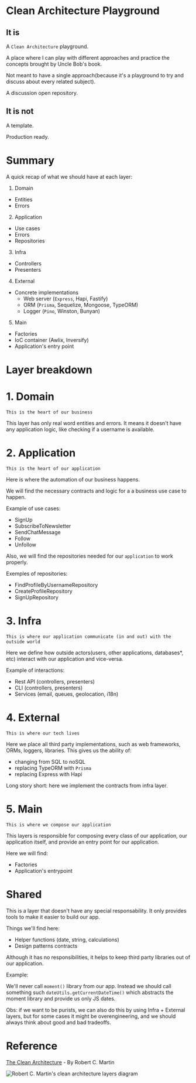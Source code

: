 # Clean Architecture Playground

## It is

A `Clean Architecture` playground.

A place where I can play with different approaches and practice the concepts brought by Uncle Bob's book.

Not meant to have a single approach(because it's a playground to try and discuss about every related subject).

A discussion open repository.

## It is not

A template.

Production ready.

# Summary

A quick recap of what we should have at each layer:

1. Domain

- Entities
- Errors

2. Application

- Use cases
- Errors
- Repositories

3. Infra

- Controllers
- Presenters

4. External

- Concrete implementations
  - Web server (`Express`, Hapi, Fastify)
  - ORM (`Prisma`, Sequelize, Mongoose, TypeORM)
  - Logger (`Pino`, Winston, Bunyan)

5. Main

- Factories
- IoC container (Awlix, Inversify)
- Application's entry point

# Layer breakdown

# 1. Domain

`This is the heart of our business`

This layer has only real word entities and errors.
It means it doesn't have any application logic, like checking if a username is available.

# 2. Application

`This is the heart of our application`

Here is where the automation of our business happens.

We will find the necessary contracts and logic for a a business use case to happen.

Example of use cases:

- SignUp
- SubscribeToNewsletter
- SendChatMessage
- Follow
- Unfollow

Also, we will find the repositories needed for our `application` to work properly.

Exemples of repositories:

- FindProfileByUsernameRepository
- CreateProfileRepository
- SignUpRepository

# 3. Infra

`This is where our application communicate (in and out) with the outside world`

Here we define how outside actors(users, other applications, databases\*, etc) interact with our application and vice-versa.

Example of interactions:

- Rest API (controllers, presenters)
- CLI (controllers, presenters)
- Services (email, queues, geolocation, i18n)

# 4. External

`This is where our tech lives`

Here we place all third party implementations, such as web frameworks, ORMs, loggers, libraries.
This gives us the ability of:

- changing from SQL to noSQL
- replacing TypeORM with `Prisma`
- replacing Express with Hapi

Long story short: here we implement the contracts from infra layer.

# 5. Main

`This is where we compose our application`

This layers is responsible for composing every class of our application, our application itself, and provide an entry point for our application.

Here we will find:

- Factories
- Application's entrypoint

# Shared

This is a layer that doesn't have any special responsability.
It only provides tools to make it easier to build our app.

Things we'll find here:

- Helper functions (date, string, calculations)
- Design patterns contracts

Although it has no responsibilities, it helps to keep third party libraries out of our application.

Example:

We'll never call `moment()` library from our app.
Instead we should call something such `dateUtils.getCurrentDateTime()` which abstracts the moment library and provide us only JS dates.

Obs: if we want to be purists, we can also do this by using Infra + External layers, but for some cases it might be overengineering, and we should always think about good and bad tradeoffs.

# Reference

[The Clean Architecture](https://blog.cleancoder.com/uncle-bob/2012/08/13/the-clean-architecture.html) - By Robert C. Martin

![Robert C. Martin's clean architecture layers diagram](https://blog.cleancoder.com/uncle-bob/images/2012-08-13-the-clean-architecture/CleanArchitecture.jpg)
